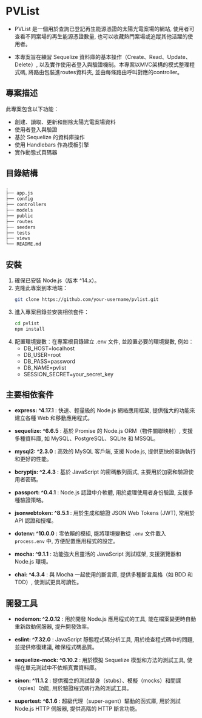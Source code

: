 # PVList
- PVList 是一個用於查詢已登記再生能源憑證的太陽光電案場的網站, 使用者可查看不同案場的再生能源憑證數量, 也可以收藏熱門案場或追蹤其他活躍的使用者。

- 本專案旨在練習 Sequelize 資料庫的基本操作（Create、Read、Update、Delete）, 以及實作使用者登入與驗證機制。本專案以MVC架構的模式整理程式碼, 將路由包裝進routes資料夾, 並由每條路由呼叫對應的controller。

## 專案描述
此專案包含以下功能：
- 創建、讀取、更新和刪除太陽光電案場資料
- 使用者登入與驗證
- 基於 Sequelize 的資料庫操作
- 使用 Handlebars 作為模板引擎
- 實作動態式頁碼器

## 目錄結構
```markdown
.
├── app.js
├── config
├── controllers
├── models
├── public
├── routes
├── seeders
├── tests
├── views
└── README.md
```

## 安裝
1. 確保已安裝 Node.js（版本 ^14.x）。
2. 克隆此專案到本地端：
   ```sh
   git clone https://github.com/your-username/pvlist.git

3. 進入專案目錄並安裝相依套件：
   ```sh
   cd pvlist
   npm install

4. 配置環境變數：在專案根目錄建立 .env 文件, 並設置必要的環境變數, 例如：
   - DB_HOST=localhost
   - DB_USER=root
   - DB_PASS=password
   - DB_NAME=pvlist
   - SESSION_SECRET=your_secret_key

## 主要相依套件
- **express: ^4.17.1**
  : 快速、輕量級的 Node.js 網絡應用框架, 提供強大的功能來建立各種 Web 和移動應用程式。

- **sequelize: ^6.6.5**
  : 基於 Promise 的 Node.js ORM（物件關聯映射）, 支援多種資料庫, 如 MySQL、PostgreSQL、SQLite 和 MSSQL。

- **mysql2: ^2.3.0**
  : 高效的 MySQL 客戶端, 支援 Node.js, 提供更快的查詢執行和更好的性能。

- **bcryptjs: ^2.4.3**
  : 基於 JavaScript 的密碼散列函式, 主要用於加密和驗證使用者密碼。

- **passport: ^0.4.1**
  :  Node.js 認證中介軟體, 用於處理使用者身份驗證, 支援多種驗證策略。

- **jsonwebtoken: ^8.5.1**
  : 用於生成和驗證 JSON Web Tokens (JWT), 常用於 API 認證和授權。

- **dotenv: ^10.0.0**
  : 零依賴的模組, 能將環境變數從 `.env` 文件載入 `process.env` 中, 方便配置應用程式的設定。

- **mocha: ^9.1.1**
  : 功能強大且靈活的 JavaScript 測試框架, 支援瀏覽器和 Node.js 環境。

- **chai: ^4.3.4**
  : 與 Mocha 一起使用的斷言庫, 提供多種斷言風格（如 BDD 和 TDD）, 使測試更具可讀性。

## 開發工具
- **nodemon: ^2.0.12**  : 用於開發 Node.js 應用程式的工具, 能在檔案變更時自動重新啟動伺服器, 提升開發效率。

- **eslint: ^7.32.0**  :  JavaScript 靜態程式碼分析工具, 用於檢查程式碼中的問題, 並提供修復建議, 確保程式碼品質。

- **sequelize-mock: ^0.10.2**  : 用於模擬 Sequelize 模型和方法的測試工具, 使得在單元測試中不依賴真實資料庫。

- **sinon: ^11.1.2**  : 提供獨立的測試替身（stubs）、模擬（mocks）和間諜（spies）功能, 用於驗證程式碼行為的測試工具。

- **supertest: ^6.1.6**  : 超級代理（super-agent）驅動的函式庫, 用於測試 Node.js HTTP 伺服器, 提供高階的 HTTP 斷言功能。

